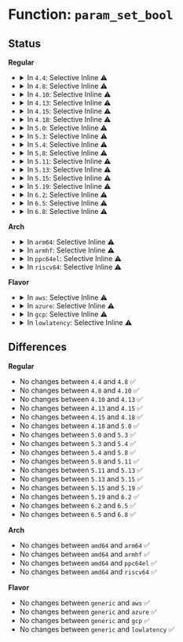 # Function: <code>param_set_bool</code>

## Status
<b>Regular</b>
<ul>
<li>
<details>
<summary>In <code>4.4</code>: Selective Inline ⚠️</summary>

```c
int param_set_bool(const char *val, const struct kernel_param *kp);
```

**Collision:** Unique Global

**Inline:** Selective

**Transformation:** False

**Instances:**

```
In kernel/params.c (ffffffff8109efe0)
Location: kernel/params.c:343
Inline: True
Inline callers:
  - kernel/params.c:param_set_invbool
  - kernel/params.c:param_set_bint
Direct callers:
  - security/apparmor/lsm.c:param_set_aabool
  - security/apparmor/lsm.c:param_set_aalockpolicy
```
**Symbols:**

```
ffffffff8109efe0-ffffffff8109f002: param_set_bool (STB_GLOBAL)
```
</details>
</li>
<li>
<details>
<summary>In <code>4.8</code>: Selective Inline ⚠️</summary>

```c
int param_set_bool(const char *val, const struct kernel_param *kp);
```

**Collision:** Unique Global

**Inline:** Selective

**Transformation:** False

**Instances:**

```
In kernel/params.c (ffffffff810a27dd)
Location: kernel/params.c:343
Inline: True
Inline callers:
  - kernel/params.c:param_set_bint
  - kernel/params.c:param_set_invbool
  - kernel/params.c:param_set_bool_enable_only
  - kernel/params.c:param_set_bool_enable_only
Direct callers:
  - security/apparmor/lsm.c:param_set_aabool
  - security/apparmor/lsm.c:param_set_aalockpolicy
```
**Symbols:**

```
ffffffff810a26a0-ffffffff810a26c2: param_set_bool (STB_GLOBAL)
```
</details>
</li>
<li>
<details>
<summary>In <code>4.10</code>: Selective Inline ⚠️</summary>

```c
int param_set_bool(const char *val, const struct kernel_param *kp);
```

**Collision:** Unique Global

**Inline:** Selective

**Transformation:** False

**Instances:**

```
In kernel/params.c (ffffffff810a789d)
Location: kernel/params.c:343
Inline: True
Inline callers:
  - kernel/params.c:param_set_bint
  - kernel/params.c:param_set_invbool
  - kernel/params.c:param_set_bool_enable_only
  - kernel/params.c:param_set_bool_enable_only
Direct callers:
  - mm/zswap.c:zswap_enabled_param_set
  - security/apparmor/lsm.c:param_set_aabool
```
**Symbols:**

```
ffffffff810a7760-ffffffff810a7782: param_set_bool (STB_GLOBAL)
```
</details>
</li>
<li>
<details>
<summary>In <code>4.13</code>: Selective Inline ⚠️</summary>

```c
int param_set_bool(const char *val, const struct kernel_param *kp);
```

**Collision:** Unique Global

**Inline:** Selective

**Transformation:** False

**Instances:**

```
In kernel/params.c (ffffffff810a48ed)
Location: kernel/params.c:291
Inline: True
Inline callers:
  - kernel/params.c:param_set_bint
  - kernel/params.c:param_set_invbool
  - kernel/params.c:param_set_bool_enable_only
  - kernel/params.c:param_set_bool_enable_only
Direct callers:
  - mm/zswap.c:zswap_enabled_param_set
  - security/apparmor/lsm.c:param_set_aabool
```
**Symbols:**

```
ffffffff810a47b0-ffffffff810a47d2: param_set_bool (STB_GLOBAL)
```
</details>
</li>
<li>
<details>
<summary>In <code>4.15</code>: Selective Inline ⚠️</summary>

```c
int param_set_bool(const char *val, const struct kernel_param *kp);
```

**Collision:** Unique Global

**Inline:** Selective

**Transformation:** False

**Instances:**

```
In kernel/params.c (ffffffff810aaf3d)
Location: kernel/params.c:299
Inline: True
Inline callers:
  - kernel/params.c:param_set_bint
  - kernel/params.c:param_set_invbool
  - kernel/params.c:param_set_bool_enable_only
  - kernel/params.c:param_set_bool_enable_only
Direct callers:
  - mm/zswap.c:zswap_enabled_param_set
  - security/apparmor/lsm.c:param_set_aabool
```
**Symbols:**

```
ffffffff810aae00-ffffffff810aae22: param_set_bool (STB_GLOBAL)
```
</details>
</li>
<li>
<details>
<summary>In <code>4.18</code>: Selective Inline ⚠️</summary>

```c
int param_set_bool(const char *val, const struct kernel_param *kp);
```

**Collision:** Unique Global

**Inline:** Selective

**Transformation:** False

**Instances:**

```
In kernel/params.c (ffffffff810b1a04)
Location: kernel/params.c:299
Inline: True
Inline callers:
  - kernel/params.c:param_set_bint
  - kernel/params.c:param_set_invbool
  - kernel/params.c:param_set_bool_enable_only
  - kernel/params.c:param_set_bool_enable_only
Direct callers:
  - mm/zswap.c:zswap_enabled_param_set
  - security/apparmor/lsm.c:param_set_aabool
```
**Symbols:**

```
ffffffff810b18b0-ffffffff810b18d2: param_set_bool (STB_GLOBAL)
```
</details>
</li>
<li>
<details>
<summary>In <code>5.0</code>: Selective Inline ⚠️</summary>

```c
int param_set_bool(const char *val, const struct kernel_param *kp);
```

**Collision:** Unique Global

**Inline:** Selective

**Transformation:** False

**Instances:**

```
In kernel/params.c (ffffffff810bab44)
Location: kernel/params.c:299
Inline: True
Inline callers:
  - kernel/params.c:param_set_bint
  - kernel/params.c:param_set_invbool
  - kernel/params.c:param_set_bool_enable_only
  - kernel/params.c:param_set_bool_enable_only
Direct callers:
  - mm/zswap.c:zswap_enabled_param_set
  - security/apparmor/lsm.c:param_set_aaintbool
  - security/apparmor/lsm.c:param_set_aabool
```
**Symbols:**

```
ffffffff810ba9f0-ffffffff810baa12: param_set_bool (STB_GLOBAL)
```
</details>
</li>
<li>
<details>
<summary>In <code>5.3</code>: Selective Inline ⚠️</summary>

```c
int param_set_bool(const char *val, const struct kernel_param *kp);
```

**Collision:** Unique Global

**Inline:** Selective

**Transformation:** False

**Instances:**

```
In kernel/params.c (ffffffff810c0a64)
Location: kernel/params.c:287
Inline: True
Inline callers:
  - kernel/params.c:param_set_bint
  - kernel/params.c:param_set_invbool
  - kernel/params.c:param_set_bool_enable_only
  - kernel/params.c:param_set_bool_enable_only
Direct callers:
  - mm/shuffle.c:shuffle_store
  - mm/zswap.c:zswap_enabled_param_set
  - security/apparmor/lsm.c:param_set_aaintbool
  - security/apparmor/lsm.c:param_set_aabool
  - security/apparmor/lsm.c:param_set_aalockpolicy
```
**Symbols:**

```
ffffffff810c0910-ffffffff810c0932: param_set_bool (STB_GLOBAL)
```
</details>
</li>
<li>
<details>
<summary>In <code>5.4</code>: Selective Inline ⚠️</summary>

```c
int param_set_bool(const char *val, const struct kernel_param *kp);
```

**Collision:** Unique Global

**Inline:** Selective

**Transformation:** False

**Instances:**

```
In kernel/params.c (ffffffff810c6e64)
Location: kernel/params.c:288
Inline: True
Inline callers:
  - kernel/params.c:param_set_bint
  - kernel/params.c:param_set_invbool
  - kernel/params.c:param_set_bool_enable_only
  - kernel/params.c:param_set_bool_enable_only
Direct callers:
  - mm/shuffle.c:shuffle_store
  - mm/zswap.c:zswap_enabled_param_set
  - security/apparmor/lsm.c:param_set_aaintbool
  - security/apparmor/lsm.c:param_set_aabool
  - security/apparmor/lsm.c:param_set_aalockpolicy
```
**Symbols:**

```
ffffffff810c6d10-ffffffff810c6d32: param_set_bool (STB_GLOBAL)
```
</details>
</li>
<li>
<details>
<summary>In <code>5.8</code>: Selective Inline ⚠️</summary>

```c
int param_set_bool(const char *val, const struct kernel_param *kp);
```

**Collision:** Unique Global

**Inline:** Selective

**Transformation:** False

**Instances:**

```
In kernel/params.c (ffffffff810cee64)
Location: kernel/params.c:288
Inline: True
Inline callers:
  - kernel/params.c:param_set_bint
  - kernel/params.c:param_set_invbool
  - kernel/params.c:param_set_bool_enable_only
  - kernel/params.c:param_set_bool_enable_only
Direct callers:
  - mm/shuffle.c:shuffle_store
  - mm/zswap.c:zswap_enabled_param_set
  - security/apparmor/lsm.c:param_set_aaintbool
```
**Symbols:**

```
ffffffff810ced10-ffffffff810ced32: param_set_bool (STB_GLOBAL)
```
</details>
</li>
<li>
<details>
<summary>In <code>5.11</code>: Selective Inline ⚠️</summary>

```c
int param_set_bool(const char *val, const struct kernel_param *kp);
```

**Collision:** Unique Global

**Inline:** Selective

**Transformation:** False

**Instances:**

```
In kernel/params.c (ffffffff810c9994)
Location: kernel/params.c:289
Inline: True
Inline callers:
  - kernel/params.c:param_set_bint
  - kernel/params.c:param_set_invbool
  - kernel/params.c:param_set_bool_enable_only
  - kernel/params.c:param_set_bool_enable_only
Direct callers:
  - mm/shuffle.c:shuffle_store
  - mm/zswap.c:zswap_enabled_param_set
  - security/apparmor/lsm.c:param_set_aaintbool
```
**Symbols:**

```
ffffffff810c9840-ffffffff810c9862: param_set_bool (STB_GLOBAL)
```
</details>
</li>
<li>
<details>
<summary>In <code>5.13</code>: Selective Inline ⚠️</summary>

```c
int param_set_bool(const char *val, const struct kernel_param *kp);
```

**Collision:** Unique Global

**Inline:** Selective

**Transformation:** False

**Instances:**

```
In kernel/params.c (ffffffff810cb4a4)
Location: kernel/params.c:289
Inline: True
Inline callers:
  - kernel/params.c:param_set_bint
  - kernel/params.c:param_set_invbool
  - kernel/params.c:param_set_bool_enable_only
  - kernel/params.c:param_set_bool_enable_only
Direct callers:
  - mm/shuffle.c:shuffle_store
  - mm/zswap.c:zswap_enabled_param_set
  - security/apparmor/lsm.c:param_set_aaintbool
```
**Symbols:**

```
ffffffff810cb350-ffffffff810cb372: param_set_bool (STB_GLOBAL)
```
</details>
</li>
<li>
<details>
<summary>In <code>5.15</code>: Selective Inline ⚠️</summary>

```c
int param_set_bool(const char *val, const struct kernel_param *kp);
```

**Collision:** Unique Global

**Inline:** Selective

**Transformation:** False

**Instances:**

```
In kernel/params.c (ffffffff810de856)
Location: kernel/params.c:307
Inline: True
Inline callers:
  - kernel/params.c:param_set_bint
  - kernel/params.c:param_set_invbool
  - kernel/params.c:param_set_bool_enable_only
  - kernel/params.c:param_set_bool_enable_only
Direct callers:
  - mm/shuffle.c:shuffle_store
  - mm/zswap.c:zswap_enabled_param_set
  - security/apparmor/lsm.c:param_set_aaintbool
```
**Symbols:**

```
ffffffff810de4b0-ffffffff810de4d2: param_set_bool (STB_GLOBAL)
```
</details>
</li>
<li>
<details>
<summary>In <code>5.19</code>: Selective Inline ⚠️</summary>

```c
int param_set_bool(const char *val, const struct kernel_param *kp);
```

**Collision:** Unique Global

**Inline:** Selective

**Transformation:** False

**Instances:**

```
In kernel/params.c (ffffffff810f88c4)
Location: kernel/params.c:307
Inline: True
Inline callers:
  - kernel/params.c:param_set_bint
  - kernel/params.c:param_set_invbool
  - kernel/params.c:param_set_bool_enable_only
  - kernel/params.c:param_set_bool_enable_only
Direct callers:
  - mm/shuffle.c:shuffle_store
  - mm/memory_hotplug.c:memmap_on_memory_set
  - mm/zswap.c:zswap_enabled_param_set
  - security/apparmor/lsm.c:param_set_aaintbool
```
**Symbols:**

```
ffffffff810f8380-ffffffff810f83aa: param_set_bool (STB_GLOBAL)
```
</details>
</li>
<li>
<details>
<summary>In <code>6.2</code>: Selective Inline ⚠️</summary>

```c
int param_set_bool(const char *val, const struct kernel_param *kp);
```

**Collision:** Unique Global

**Inline:** Selective

**Transformation:** False

**Instances:**

```
In kernel/params.c (ffffffff8111b3a4)
Location: kernel/params.c:307
Inline: True
Inline callers:
  - kernel/params.c:param_set_bint
  - kernel/params.c:param_set_invbool
  - kernel/params.c:param_set_bool_enable_only
  - kernel/params.c:param_set_bool_enable_only
Direct callers:
  - mm/shuffle.c:shuffle_param_set
  - mm/zswap.c:zswap_enabled_param_set
  - security/apparmor/lsm.c:param_set_aaintbool
```
**Symbols:**

```
ffffffff8111add0-ffffffff8111adfa: param_set_bool (STB_GLOBAL)
```
</details>
</li>
<li>
<details>
<summary>In <code>6.5</code>: Selective Inline ⚠️</summary>

```c
int param_set_bool(const char *val, const struct kernel_param *kp);
```

**Collision:** Unique Global

**Inline:** Selective

**Transformation:** False

**Instances:**

```
In kernel/params.c (ffffffff811285f4)
Location: kernel/params.c:308
Inline: True
Inline callers:
  - kernel/params.c:param_set_bint
  - kernel/params.c:param_set_invbool
  - kernel/params.c:param_set_bool_enable_only
  - kernel/params.c:param_set_bool_enable_only
Direct callers:
  - mm/shuffle.c:shuffle_param_set
  - security/apparmor/lsm.c:param_set_aaintbool
```
**Symbols:**

```
ffffffff81128040-ffffffff8112806a: param_set_bool (STB_GLOBAL)
```
</details>
</li>
<li>
<details>
<summary>In <code>6.8</code>: Selective Inline ⚠️</summary>

```c
int param_set_bool(const char *val, const struct kernel_param *kp);
```

**Collision:** Unique Global

**Inline:** Selective

**Transformation:** False

**Instances:**

```
In kernel/params.c (ffffffff81132c14)
Location: kernel/params.c:310
Inline: True
Inline callers:
  - kernel/params.c:param_set_bint
  - kernel/params.c:param_set_invbool
  - kernel/params.c:param_set_bool_enable_only
  - kernel/params.c:param_set_bool_enable_only
Direct callers:
  - mm/shuffle.c:shuffle_param_set
  - security/apparmor/lsm.c:param_set_aaintbool
```
**Symbols:**

```
ffffffff81132660-ffffffff8113268a: param_set_bool (STB_GLOBAL)
```
</details>
</li>
</ul>
<b>Arch</b>
<ul>
<li>
<details>
<summary>In <code>arm64</code>: Selective Inline ⚠️</summary>

```c
int param_set_bool(const char *val, const struct kernel_param *kp);
```

**Collision:** Unique Global

**Inline:** Selective

**Transformation:** False

**Instances:**

```
In kernel/params.c (ffff800010125d60)
Location: kernel/params.c:288
Inline: True
Inline callers:
  - kernel/params.c:param_set_bint
  - kernel/params.c:param_set_invbool
  - kernel/params.c:param_set_bool_enable_only
  - kernel/params.c:param_set_bool_enable_only
Direct callers:
  - mm/shuffle.c:shuffle_store
  - mm/zswap.c:zswap_enabled_param_set
  - security/apparmor/lsm.c:param_set_aaintbool
  - security/apparmor/lsm.c:param_set_aabool
```
**Symbols:**

```
ffff800010125bc0-ffff800010125c00: param_set_bool (STB_GLOBAL)
```
</details>
</li>
<li>
<details>
<summary>In <code>armhf</code>: Selective Inline ⚠️</summary>

```c
int param_set_bool(const char *val, const struct kernel_param *kp);
```

**Collision:** Unique Global

**Inline:** Selective

**Transformation:** False

**Instances:**

```
In kernel/params.c (c0378a5c)
Location: kernel/params.c:288
Inline: True
Inline callers:
  - kernel/params.c:param_set_bint
  - kernel/params.c:param_set_invbool
  - kernel/params.c:param_set_bool_enable_only
  - kernel/params.c:param_set_bool_enable_only
Direct callers:
  - mm/shuffle.c:shuffle_store
  - mm/zswap.c:zswap_enabled_param_set
  - security/apparmor/lsm.c:param_set_aaintbool
  - security/apparmor/lsm.c:param_set_aabool
```
**Symbols:**

```
c03788c4-c03788f4: param_set_bool (STB_GLOBAL)
```
</details>
</li>
<li>
<details>
<summary>In <code>ppc64el</code>: Selective Inline ⚠️</summary>

```c
int param_set_bool(const char *val, const struct kernel_param *kp);
```

**Collision:** Unique Global

**Inline:** Selective

**Transformation:** False

**Instances:**

```
In kernel/params.c (c00000000016fec4)
Location: kernel/params.c:288
Inline: True
Inline callers:
  - kernel/params.c:param_set_bint
  - kernel/params.c:param_set_invbool
  - kernel/params.c:param_set_bool_enable_only
  - kernel/params.c:param_set_bool_enable_only
Direct callers:
  - mm/shuffle.c:shuffle_store
  - mm/zswap.c:zswap_enabled_param_set
  - security/apparmor/lsm.c:param_set_aaintbool
  - security/apparmor/lsm.c:param_set_aabool
  - security/apparmor/lsm.c:param_set_aalockpolicy
```
**Symbols:**

```
c00000000016fc80-c00000000016fce4: param_set_bool (STB_GLOBAL)
```
</details>
</li>
<li>
<details>
<summary>In <code>riscv64</code>: Selective Inline ⚠️</summary>

```c
int param_set_bool(const char *val, const struct kernel_param *kp);
```

**Collision:** Unique Global

**Inline:** Selective

**Transformation:** False

**Instances:**

```
In kernel/params.c (ffffffe0000dd914)
Location: kernel/params.c:288
Inline: True
Inline callers:
  - kernel/params.c:param_set_bint
  - kernel/params.c:param_set_invbool
  - kernel/params.c:param_set_bool_enable_only
  - kernel/params.c:param_set_bool_enable_only
Direct callers:
  - mm/shuffle.c:shuffle_store
  - mm/zswap.c:zswap_enabled_param_set
  - security/apparmor/lsm.c:param_set_aaintbool
  - security/apparmor/lsm.c:param_set_aabool
```
**Symbols:**

```
ffffffe0000dd7f0-ffffffe0000dd830: param_set_bool (STB_GLOBAL)
```
</details>
</li>
</ul>
<b>Flavor</b>
<ul>
<li>
<details>
<summary>In <code>aws</code>: Selective Inline ⚠️</summary>

```c
int param_set_bool(const char *val, const struct kernel_param *kp);
```

**Collision:** Unique Global

**Inline:** Selective

**Transformation:** False

**Instances:**

```
In kernel/params.c (ffffffff810c11e4)
Location: kernel/params.c:288
Inline: True
Inline callers:
  - kernel/params.c:param_set_bint
  - kernel/params.c:param_set_invbool
  - kernel/params.c:param_set_bool_enable_only
  - kernel/params.c:param_set_bool_enable_only
Direct callers:
  - mm/shuffle.c:shuffle_store
  - mm/zswap.c:zswap_enabled_param_set
  - security/apparmor/lsm.c:param_set_aaintbool
  - security/apparmor/lsm.c:param_set_aabool
  - security/apparmor/lsm.c:param_set_aalockpolicy
```
**Symbols:**

```
ffffffff810c1090-ffffffff810c10b2: param_set_bool (STB_GLOBAL)
```
</details>
</li>
<li>
<details>
<summary>In <code>azure</code>: Selective Inline ⚠️</summary>

```c
int param_set_bool(const char *val, const struct kernel_param *kp);
```

**Collision:** Unique Global

**Inline:** Selective

**Transformation:** False

**Instances:**

```
In kernel/params.c (ffffffff810af9d4)
Location: kernel/params.c:288
Inline: True
Inline callers:
  - kernel/params.c:param_set_bint
  - kernel/params.c:param_set_invbool
  - kernel/params.c:param_set_bool_enable_only
  - kernel/params.c:param_set_bool_enable_only
Direct callers:
  - mm/shuffle.c:shuffle_store
  - mm/zswap.c:zswap_enabled_param_set
  - security/apparmor/lsm.c:param_set_aaintbool
  - security/apparmor/lsm.c:param_set_aabool
  - security/apparmor/lsm.c:param_set_aalockpolicy
```
**Symbols:**

```
ffffffff810af880-ffffffff810af8a2: param_set_bool (STB_GLOBAL)
```
</details>
</li>
<li>
<details>
<summary>In <code>gcp</code>: Selective Inline ⚠️</summary>

```c
int param_set_bool(const char *val, const struct kernel_param *kp);
```

**Collision:** Unique Global

**Inline:** Selective

**Transformation:** False

**Instances:**

```
In kernel/params.c (ffffffff810c0734)
Location: kernel/params.c:288
Inline: True
Inline callers:
  - kernel/params.c:param_set_bint
  - kernel/params.c:param_set_invbool
  - kernel/params.c:param_set_bool_enable_only
  - kernel/params.c:param_set_bool_enable_only
Direct callers:
  - mm/shuffle.c:shuffle_store
  - mm/zswap.c:zswap_enabled_param_set
  - security/apparmor/lsm.c:param_set_aaintbool
  - security/apparmor/lsm.c:param_set_aabool
  - security/apparmor/lsm.c:param_set_aalockpolicy
```
**Symbols:**

```
ffffffff810c05e0-ffffffff810c0602: param_set_bool (STB_GLOBAL)
```
</details>
</li>
<li>
<details>
<summary>In <code>lowlatency</code>: Selective Inline ⚠️</summary>

```c
int param_set_bool(const char *val, const struct kernel_param *kp);
```

**Collision:** Unique Global

**Inline:** Selective

**Transformation:** False

**Instances:**

```
In kernel/params.c (ffffffff810c8c04)
Location: kernel/params.c:288
Inline: True
Inline callers:
  - kernel/params.c:param_set_bint
  - kernel/params.c:param_set_invbool
  - kernel/params.c:param_set_bool_enable_only
  - kernel/params.c:param_set_bool_enable_only
Direct callers:
  - mm/shuffle.c:shuffle_store
  - mm/zswap.c:zswap_enabled_param_set
  - security/apparmor/lsm.c:param_set_aaintbool
  - security/apparmor/lsm.c:param_set_aabool
  - security/apparmor/lsm.c:param_set_aalockpolicy
```
**Symbols:**

```
ffffffff810c8ab0-ffffffff810c8ad2: param_set_bool (STB_GLOBAL)
```
</details>
</li>
</ul>

## Differences
<b>Regular</b>
<ul>
<li>
No changes between <code>4.4</code> and <code>4.8</code> ✅
</li>
<li>
No changes between <code>4.8</code> and <code>4.10</code> ✅
</li>
<li>
No changes between <code>4.10</code> and <code>4.13</code> ✅
</li>
<li>
No changes between <code>4.13</code> and <code>4.15</code> ✅
</li>
<li>
No changes between <code>4.15</code> and <code>4.18</code> ✅
</li>
<li>
No changes between <code>4.18</code> and <code>5.0</code> ✅
</li>
<li>
No changes between <code>5.0</code> and <code>5.3</code> ✅
</li>
<li>
No changes between <code>5.3</code> and <code>5.4</code> ✅
</li>
<li>
No changes between <code>5.4</code> and <code>5.8</code> ✅
</li>
<li>
No changes between <code>5.8</code> and <code>5.11</code> ✅
</li>
<li>
No changes between <code>5.11</code> and <code>5.13</code> ✅
</li>
<li>
No changes between <code>5.13</code> and <code>5.15</code> ✅
</li>
<li>
No changes between <code>5.15</code> and <code>5.19</code> ✅
</li>
<li>
No changes between <code>5.19</code> and <code>6.2</code> ✅
</li>
<li>
No changes between <code>6.2</code> and <code>6.5</code> ✅
</li>
<li>
No changes between <code>6.5</code> and <code>6.8</code> ✅
</li>
</ul>
<b>Arch</b>
<ul>
<li>
No changes between <code>amd64</code> and <code>arm64</code> ✅
</li>
<li>
No changes between <code>amd64</code> and <code>armhf</code> ✅
</li>
<li>
No changes between <code>amd64</code> and <code>ppc64el</code> ✅
</li>
<li>
No changes between <code>amd64</code> and <code>riscv64</code> ✅
</li>
</ul>
<b>Flavor</b>
<ul>
<li>
No changes between <code>generic</code> and <code>aws</code> ✅
</li>
<li>
No changes between <code>generic</code> and <code>azure</code> ✅
</li>
<li>
No changes between <code>generic</code> and <code>gcp</code> ✅
</li>
<li>
No changes between <code>generic</code> and <code>lowlatency</code> ✅
</li>
</ul>
